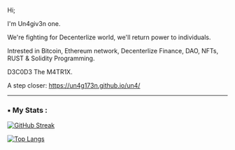 Hi;

I'm Un4giv3n one. 

We're fighting for Decenterlize world, we'll return power to individuals.

Intrested in Bitcoin, Ethereum network, Decenterlize Finance, DAO, NFTs, RUST & Solidity Programming. 

D3C0D3 The M4TR1X.

A step closer: https://un4g173n.github.io/un4/

---

### ▪️ My Stats :
[![GitHub Streak](http://github-readme-streak-stats.herokuapp.com?user=Un4G173N&theme=dark&background=000000)](https://git.io/streak-stats)

[![Top Langs](https://github-readme-stats.vercel.app/api/top-langs/?username=Un4G173N&langs_count=8)](https://github.com/anuraghazra/github-readme-stats)











